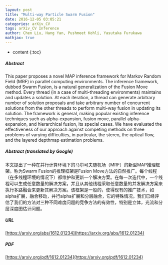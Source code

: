 ```yaml
---
layout: post
title: "Multi-way Particle Swarm Fusion"
date: 2016-12-05 03:05:21
categories: arXiv_CV
tags: arXiv_CV Inference
author: Chen Liu, Hang Yan, Pushmeet Kohli, Yasutaka Furukawa
mathjax: true
---
```


* content
{:toc}

##### Abstract
This paper proposes a novel MAP inference framework for Markov Random Field (MRF) in parallel computing environments. The inference framework, dubbed Swarm Fusion, is a natural generalization of the Fusion Move method. Every thread (in a case of multi-threading environments) maintains and updates a solution. At each iteration, a thread can generate arbitrary number of solution proposals and take arbitrary number of concurrent solutions from the other threads to perform multi-way fusion in updating its solution. The framework is general, making popular existing inference techniques such as alpha-expansion, fusion move, parallel alpha-expansion, and hierarchical fusion, its special cases. We have evaluated the effectiveness of our approach against competing methods on three problems of varying difficulties, in particular, the stereo, the optical flow, and the layered depthmap estimation problems.

##### Abstract (translated by Google)
本文提出了一种在并行计算环境下的马尔可夫随机场（MRF）的新型MAP推理框架。称为Swarm Fusion的推理框架是Fusion Move方法的自然推广。每个线程（在多线程环境的情况下）都维护和更新一个解决方案。在每一次迭代中，一个线程可以生成任意数量的解决方案，并且从其他线程采取任意数量的并发解决方案来执行多路融合来更新其解决方案。该框架是一般的，使得现有的推广技术，如alpha扩展，融合移动，并行alpha扩展和分层融合，它的特殊情况。我们已经评估了我们的方法对三种不同难度问题的竞争方法的有效性，特别是立体，光流和分层深度图估计问题。

##### URL
[https://arxiv.org/abs/1612.01234](https://arxiv.org/abs/1612.01234)

##### PDF
[https://arxiv.org/pdf/1612.01234](https://arxiv.org/pdf/1612.01234)

